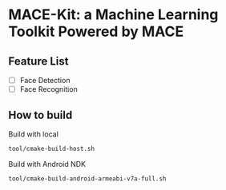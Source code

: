 MACE-Kit: a Machine Learning Toolkit Powered by MACE
====================================================

Feature List
-------------

- [ ] Face Detection
- [ ] Face Recognition
 
How to build
-------------
Build with local
```sh
tool/cmake-build-host.sh
```

Build with Android NDK
```sh
tool/cmake-build-android-armeabi-v7a-full.sh
```
